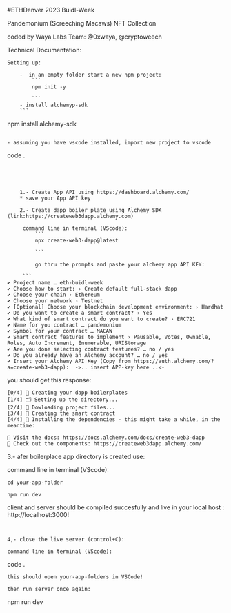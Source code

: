
#ETHDenver 2023 Buidl-Week

Pandemonium (Screeching Macaws) NFT Collection

coded by Waya Labs Team:  @0xwaya, @cryptoweech


Technical Documentation:
    
    Setting up: 
        
        -  in an empty folder start a new npm project:
            ```
            npm init -y
            
            ```
        - install alchemyp-sdk
        ```
npm install alchemy-sdk
```

- assuming you have vscode installed, import new project to vscode
```
code .
```

            
        
    
    1.- Create App API using https://dashboard.alchemy.com/
    * save your App API key 
    
    2.- Create dapp boiler plate using Alchemy SDK (link:https://createweb3dapp.alchemy.com)
    
     command line in terminal (VScode):
         ```
         npx create-web3-dapp@latest
        
         ```
         
         go thru the prompts and paste your alchemy app API KEY:
             
     ```
✔ Project name … eth-buidl-week
✔ Choose how to start: › Create default full-stack dapp
✔ Choose your chain › Ethereum
✔ Choose your network › Testnet
✔ [Optional] Choose your blockchain development environment: › Hardhat
✔ Do you want to create a smart contract? › Yes
✔ What kind of smart contract do you want to create? › ERC721
✔ Name for you contract … pandemonium
✔ Symbol for your contract … MACAW
✔ Smart contract features to implement › Pausable, Votes, Ownable, Roles, Auto Increment, Enumerable, URIStorage
✔ Are you done selecting contract features? … no / yes
✔ Do you already have an Alchemy account? … no / yes
✔ Insert your Alchemy API Key (Copy from https://auth.alchemy.com/?a=create-web3-dapp):  ->.. insert APP-key here ..<-
```

you should get this response:

```
[0/4] 🚀 Creating your dapp boilerplates
[1/4] 🗂 Setting up the directory...
[2/4] 💾 Dowloading project files...
[3/4] 📄 Creating the smart contract
[4/4] 🔧 Installing the dependencies - this might take a while, in the meantime:

📘 Visit the docs: https://docs.alchemy.com/docs/create-web3-dapp
🎨 Check out the components: https://createweb3dapp.alchemy.com/
```

         
3.- afer boilerplace app directory is created use:

command line in terminal (VScode):
```
cd your-app-folder 

npm run dev

```
client and server should be compiled succesfully and live in your local host
: http://localhost:3000!
```


4,- close the live server (control+C):

command line in terminal (VScode):
```
code .
```
this should open your-app-folders in VSCode!

then run server once again:

```
npm run dev
```
